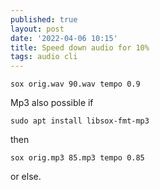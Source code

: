 ```yaml
---
published: true
layout: post
date: '2022-04-06 10:15'
title: Speed down audio for 10%
tags: audio cli 
---
```

	sox orig.wav 90.wav tempo 0.9

Mp3 also possible if

	sudo apt install libsox-fmt-mp3  

then
	
	sox orig.mp3 85.mp3 tempo 0.85

or else.
